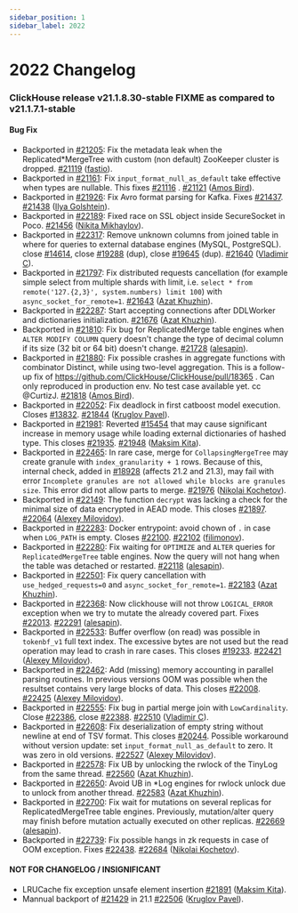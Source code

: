 ```yaml
---
sidebar_position: 1
sidebar_label: 2022
---
```


# 2022 Changelog

### ClickHouse release v21.1.8.30-stable FIXME as compared to v21.1.7.1-stable

#### Bug Fix
* Backported in [#21205](https://github.com/ClickHouse/ClickHouse/issues/21205): Fix the metadata leak when the Replicated*MergeTree with custom (non default) ZooKeeper cluster is dropped. [#21119](https://github.com/ClickHouse/ClickHouse/pull/21119) ([fastio](https://github.com/fastio)).
* Backported in [#21161](https://github.com/ClickHouse/ClickHouse/issues/21161): Fix `input_format_null_as_default` take effective when types are nullable. This fixes [#21116](https://github.com/ClickHouse/ClickHouse/issues/21116) . [#21121](https://github.com/ClickHouse/ClickHouse/pull/21121) ([Amos Bird](https://github.com/amosbird)).
* Backported in [#21926](https://github.com/ClickHouse/ClickHouse/issues/21926): Fix Avro format parsing for Kafka. Fixes [#21437](https://github.com/ClickHouse/ClickHouse/issues/21437). [#21438](https://github.com/ClickHouse/ClickHouse/pull/21438) ([Ilya Golshtein](https://github.com/ilejn)).
* Backported in [#22189](https://github.com/ClickHouse/ClickHouse/issues/22189): Fixed race on SSL object inside SecureSocket in Poco. [#21456](https://github.com/ClickHouse/ClickHouse/pull/21456) ([Nikita Mikhaylov](https://github.com/nikitamikhaylov)).
* Backported in [#22317](https://github.com/ClickHouse/ClickHouse/issues/22317): Remove unknown columns from joined table in where for queries to external database engines (MySQL, PostgreSQL). close [#14614](https://github.com/ClickHouse/ClickHouse/issues/14614), close [#19288](https://github.com/ClickHouse/ClickHouse/issues/19288) (dup), close [#19645](https://github.com/ClickHouse/ClickHouse/issues/19645) (dup). [#21640](https://github.com/ClickHouse/ClickHouse/pull/21640) ([Vladimir C](https://github.com/vdimir)).
* Backported in [#21797](https://github.com/ClickHouse/ClickHouse/issues/21797): Fix distributed requests cancellation (for example simple select from multiple shards with limit, i.e. `select * from remote('127.{2,3}', system.numbers) limit 100`) with `async_socket_for_remote=1`. [#21643](https://github.com/ClickHouse/ClickHouse/pull/21643) ([Azat Khuzhin](https://github.com/azat)).
* Backported in [#22287](https://github.com/ClickHouse/ClickHouse/issues/22287): Start accepting connections after DDLWorker and dictionaries initialization. [#21676](https://github.com/ClickHouse/ClickHouse/pull/21676) ([Azat Khuzhin](https://github.com/azat)).
* Backported in [#21810](https://github.com/ClickHouse/ClickHouse/issues/21810): Fix bug for ReplicatedMerge table engines when `ALTER MODIFY COLUMN` query doesn't change the type of decimal column if its size (32 bit or 64 bit) doesn't change. [#21728](https://github.com/ClickHouse/ClickHouse/pull/21728) ([alesapin](https://github.com/alesapin)).
* Backported in [#21880](https://github.com/ClickHouse/ClickHouse/issues/21880): Fix possible crashes in aggregate functions with combinator Distinct, while using two-level aggregation. This is a follow-up fix of https://github.com/ClickHouse/ClickHouse/pull/18365 . Can only reproduced in production env. No test case available yet. cc @CurtizJ. [#21818](https://github.com/ClickHouse/ClickHouse/pull/21818) ([Amos Bird](https://github.com/amosbird)).
* Backported in [#22052](https://github.com/ClickHouse/ClickHouse/issues/22052): Fix deadlock in first catboost model execution. Closes [#13832](https://github.com/ClickHouse/ClickHouse/issues/13832). [#21844](https://github.com/ClickHouse/ClickHouse/pull/21844) ([Kruglov Pavel](https://github.com/Avogar)).
* Backported in [#21981](https://github.com/ClickHouse/ClickHouse/issues/21981): Reverted [#15454](https://github.com/ClickHouse/ClickHouse/issues/15454) that may cause significant increase in memory usage while loading external dictionaries of hashed type. This closes [#21935](https://github.com/ClickHouse/ClickHouse/issues/21935). [#21948](https://github.com/ClickHouse/ClickHouse/pull/21948) ([Maksim Kita](https://github.com/kitaisreal)).
* Backported in [#22465](https://github.com/ClickHouse/ClickHouse/issues/22465): In rare case, merge for `CollapsingMergeTree` may create granule with `index_granularity + 1` rows. Because of this, internal check, added in [#18928](https://github.com/ClickHouse/ClickHouse/issues/18928) (affects 21.2 and 21.3), may fail with error `Incomplete granules are not allowed while blocks are granules size`. This error did not allow parts to merge. [#21976](https://github.com/ClickHouse/ClickHouse/pull/21976) ([Nikolai Kochetov](https://github.com/KochetovNicolai)).
* Backported in [#22149](https://github.com/ClickHouse/ClickHouse/issues/22149): The function `decrypt` was lacking a check for the minimal size of data encrypted in AEAD mode. This closes [#21897](https://github.com/ClickHouse/ClickHouse/issues/21897). [#22064](https://github.com/ClickHouse/ClickHouse/pull/22064) ([Alexey Milovidov](https://github.com/alexey-milovidov)).
* Backported in [#22283](https://github.com/ClickHouse/ClickHouse/issues/22283): Docker entrypoint: avoid chown of `.` in case when `LOG_PATH` is empty. Closes [#22100](https://github.com/ClickHouse/ClickHouse/issues/22100). [#22102](https://github.com/ClickHouse/ClickHouse/pull/22102) ([filimonov](https://github.com/filimonov)).
* Backported in [#22280](https://github.com/ClickHouse/ClickHouse/issues/22280): Fix waiting for `OPTIMIZE` and `ALTER` queries for `ReplicatedMergeTree` table engines. Now the query will not hang when the table was detached or restarted. [#22118](https://github.com/ClickHouse/ClickHouse/pull/22118) ([alesapin](https://github.com/alesapin)).
* Backported in [#22501](https://github.com/ClickHouse/ClickHouse/issues/22501): Fix query cancellation with `use_hedged_requests=0` and `async_socket_for_remote=1`. [#22183](https://github.com/ClickHouse/ClickHouse/pull/22183) ([Azat Khuzhin](https://github.com/azat)).
* Backported in [#22368](https://github.com/ClickHouse/ClickHouse/issues/22368): Now clickhouse will not throw `LOGICAL_ERROR` exception when we try to mutate the already covered part. Fixes [#22013](https://github.com/ClickHouse/ClickHouse/issues/22013). [#22291](https://github.com/ClickHouse/ClickHouse/pull/22291) ([alesapin](https://github.com/alesapin)).
* Backported in [#22533](https://github.com/ClickHouse/ClickHouse/issues/22533): Buffer overflow (on read) was possible in `tokenbf_v1` full text index. The excessive bytes are not used but the read operation may lead to crash in rare cases. This closes [#19233](https://github.com/ClickHouse/ClickHouse/issues/19233). [#22421](https://github.com/ClickHouse/ClickHouse/pull/22421) ([Alexey Milovidov](https://github.com/alexey-milovidov)).
* Backported in [#22462](https://github.com/ClickHouse/ClickHouse/issues/22462): Add (missing) memory accounting in parallel parsing routines. In previous versions OOM was possible when the resultset contains very large blocks of data. This closes [#22008](https://github.com/ClickHouse/ClickHouse/issues/22008). [#22425](https://github.com/ClickHouse/ClickHouse/pull/22425) ([Alexey Milovidov](https://github.com/alexey-milovidov)).
* Backported in [#22555](https://github.com/ClickHouse/ClickHouse/issues/22555): Fix bug in partial merge join with `LowCardinality`. Close [#22386](https://github.com/ClickHouse/ClickHouse/issues/22386), close [#22388](https://github.com/ClickHouse/ClickHouse/issues/22388). [#22510](https://github.com/ClickHouse/ClickHouse/pull/22510) ([Vladimir C](https://github.com/vdimir)).
* Backported in [#22608](https://github.com/ClickHouse/ClickHouse/issues/22608): Fix deserialization of empty string without newline at end of TSV format. This closes [#20244](https://github.com/ClickHouse/ClickHouse/issues/20244). Possible workaround without version update: set `input_format_null_as_default` to zero. It was zero in old versions. [#22527](https://github.com/ClickHouse/ClickHouse/pull/22527) ([Alexey Milovidov](https://github.com/alexey-milovidov)).
* Backported in [#22578](https://github.com/ClickHouse/ClickHouse/issues/22578): Fix UB by unlocking the rwlock of the TinyLog from the same thread. [#22560](https://github.com/ClickHouse/ClickHouse/pull/22560) ([Azat Khuzhin](https://github.com/azat)).
* Backported in [#22650](https://github.com/ClickHouse/ClickHouse/issues/22650): Avoid UB in *Log engines for rwlock unlock due to unlock from another thread. [#22583](https://github.com/ClickHouse/ClickHouse/pull/22583) ([Azat Khuzhin](https://github.com/azat)).
* Backported in [#22700](https://github.com/ClickHouse/ClickHouse/issues/22700): Fix wait for mutations on several replicas for ReplicatedMergeTree table engines. Previously, mutation/alter query may finish before mutation actually executed on other replicas. [#22669](https://github.com/ClickHouse/ClickHouse/pull/22669) ([alesapin](https://github.com/alesapin)).
* Backported in [#22739](https://github.com/ClickHouse/ClickHouse/issues/22739): Fix possible hangs in zk requests in case of OOM exception. Fixes [#22438](https://github.com/ClickHouse/ClickHouse/issues/22438). [#22684](https://github.com/ClickHouse/ClickHouse/pull/22684) ([Nikolai Kochetov](https://github.com/KochetovNicolai)).

#### NOT FOR CHANGELOG / INSIGNIFICANT

* LRUCache fix exception unsafe element insertion [#21891](https://github.com/ClickHouse/ClickHouse/pull/21891) ([Maksim Kita](https://github.com/kitaisreal)).
* Mannual backport of [#21429](https://github.com/ClickHouse/ClickHouse/issues/21429) in 21.1 [#22506](https://github.com/ClickHouse/ClickHouse/pull/22506) ([Kruglov Pavel](https://github.com/Avogar)).
